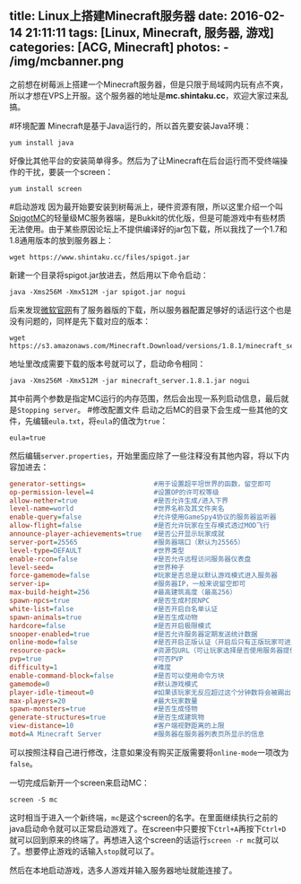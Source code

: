 title: Linux上搭建Minecraft服务器
date: 2016-02-14 21:11:11
tags: [Linux, Minecraft, 服务器, 游戏]
categories: [ACG, Minecraft]
photos: 
	- /img/mcbanner.png
---
之前想在树莓派上搭建一个Minecraft服务器，但是只限于局域网内玩有点不爽，所以才想在VPS上开服。这个服务器的地址是**mc.shintaku.cc**，欢迎大家过来乱搞。

#环境配置
Minecraft是基于Java运行的，所以首先要安装Java环境：

	yum install java
	
好像比其他平台的安装简单得多。然后为了让Minecraft在后台运行而不受终端操作的干扰，要装一个screen：

	yum install screen
	
#启动游戏
因为最开始要安装到树莓派上，硬件资源有限，所以这里介绍一个叫[SpigotMC](https://www.spigotmc.org/)的轻量级MC服务器端，是Bukkit的优化版，但是可能游戏中有些材质无法使用。由于某些原因论坛上不提供编译好的jar包下载，所以我找了一个1.7和1.8通用版本的放到服务器上：

	wget https://www.shintaku.cc/files/spigot.jar

新建一个目录将spigot.jar放进去，然后用以下命令启动：
	
	java -Xms256M -Xmx512M -jar spigot.jar nogui
	
后来发现[微软官网](https://minecraft.net/en/download/)有了服务器版的下载，所以服务器配置足够好的话运行这个也是没有问题的，同样是先下载对应的版本：

	wget https://s3.amazonaws.com/Minecraft.Download/versions/1.8.1/minecraft_server.1.8.1.jar
	
地址里改成需要下载的版本号就可以了，启动命令相同：

	java -Xms256M -Xmx512M -jar minecraft_server.1.8.1.jar nogui
	
其中前两个参数是指定MC运行的内存范围，然后会出现一系列启动信息，最后就是`Stopping server`。	
#修改配置文件
启动之后MC的目录下会生成一些其他的文件，先编辑`eula.txt`，将`eula`的值改为`true`：

	eula=true
	
然后编辑`server.properties`，开始里面应除了一些注释没有其他内容，将以下内容加进去：

```ini
generator-settings=                 #用于设置超平坦世界的函数，留空即可
op-permission-level=4               #设置OP的许可权等级
allow-nether=true                   #是否允许生成/进入下界
level-name=world                    #世界名称及其文件夹名
enable-query=false                  #允许使用GameSpy4协议的服务器监听器
allow-flight=false                  #是否允许玩家在生存模式透过MOD飞行
announce-player-achievements=true   #是否公开显示玩家成就
server-port=25565                   #服务器端口（默认为25565）
level-type=DEFAULT                  #世界类型
enable-rcon=false                   #是否允许远程访问服务器仪表盘
level-seed=                         #世界种子
force-gamemode=false                #玩家是否总是以默认游戏模式进入服务器
server-ip=                          #服务器IP，一般来说留空即可
max-build-height=256                #最高建筑高度（最高256）
spawn-npcs=true                     #是否生成村民NPC
white-list=false                    #是否开启白名单认证
spawn-animals=true                  #是否生成动物
hardcore=false                      #是否开启极限模式
snooper-enabled=true                #是否允许服务器定期发送统计数据
online-mode=false                   #是否开启正版认证（开启后只有正版玩家可进入）
resource-pack=                      #资源包URL（可让玩家选择是否使用服务器提供的资源包）
pvp=true                            #可否PVP
difficulty=1                        #难度
enable-command-block=false          #是否可以使用命令方块
gamemode=0                          #默认游戏模式
player-idle-timeout=0               #如果该玩家无反应超过这个分钟数将会被踢出
max-players=20                      #最大玩家数量
spawn-monsters=true                 #是否生成怪物
generate-structures=true            #是否生成建筑物
view-distance=10                    #客户端视野距离的上限
motd=A Minecraft Server             #服务器在服务器列表页所显示的信息
```
可以按照注释自己进行修改，注意如果没有购买正版需要将`online-mode`一项改为`false`。

一切完成后新开一个screen来启动MC：

	screen -S mc
	
这时相当于进入一个新终端，`mc`是这个screen的名字。在里面继续执行之前的java启动命令就可以正常启动游戏了。在screen中只要按下`Ctrl+A`再按下`Ctrl+D`就可以回到原来的终端了。再想进入这个screen的话运行`screen -r mc`就可以了。想要停止游戏的话输入`stop`就可以了。

然后在本地启动游戏，选多人游戏并输入服务器地址就能连接了。